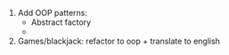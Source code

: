1. Add OOP patterns:
    * Abstract factory
    * 
2. Games/blackjack: refactor to oop + translate to english
